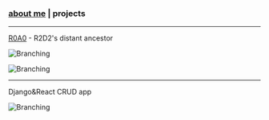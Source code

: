 ### [about me](https://abradaric.me)   |   projects
* * *
[R0A0](./r0a0.html) - R2D2's distant ancestor

![Branching](https://media.giphy.com/media/2zdnjNRZuZrx0Rp032/giphy.gif)

![Branching](https://media.giphy.com/media/csH44qW7iEgPsNEqt2/giphy.gif)

* * *

Django&React CRUD app

![Branching](https://i.imgur.com/0Wj2wwf.jpg)

